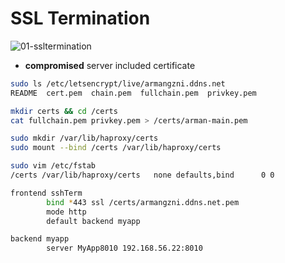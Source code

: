 # SSL Termination

![01-ssltermination](https://github.com/hojat-gazestani/DevOps/blob/main/haproxy/pictures/04-certificate/01-SSL-Termination.jpg)

* __compromised__  server included certificate
```bash
sudo ls /etc/letsencrypt/live/armangzni.ddns.net
README	cert.pem  chain.pem  fullchain.pem  privkey.pem

mkdir certs && cd /certs
cat fullchain.pem privkey.pem > /certs/arman-main.pem

sudo mkdir /var/lib/haproxy/certs
sudo mount --bind /certs /var/lib/haproxy/certs

sudo vim /etc/fstab
/certs /var/lib/haproxy/certs   none defaults,bind      0 0
```

```bash
frontend sshTerm
        bind *443 ssl /certs/armangzni.ddns.net.pem
        mode http
        default backend myapp

backend myapp
        server MyApp8010 192.168.56.22:8010
```